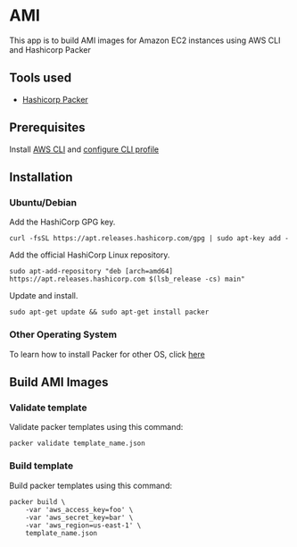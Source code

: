 # AMI
This app is to build AMI images for Amazon EC2 instances using AWS CLI and Hashicorp Packer

## Tools used
* [Hashicorp Packer](https://www.packer.io/)

## Prerequisites
Install [AWS CLI](https://docs.aws.amazon.com/cli/latest/userguide/install-cliv2.html) and [configure CLI profile](https://docs.aws.amazon.com/cli/latest/userguide/cli-chap-configure.html)

## Installation
### Ubuntu/Debian
Add the HashiCorp GPG key.

    curl -fsSL https://apt.releases.hashicorp.com/gpg | sudo apt-key add -

Add the official HashiCorp Linux repository.

    sudo apt-add-repository "deb [arch=amd64] https://apt.releases.hashicorp.com $(lsb_release -cs) main"

Update and install.

    sudo apt-get update && sudo apt-get install packer

### Other Operating System
To learn how to install Packer for other OS, click [here](https://learn.hashicorp.com/tutorials/packer/getting-started-install)

## Build AMI Images
### Validate template
Validate packer templates using this command:

    packer validate template_name.json

### Build template
Build packer templates using this command:

    packer build \
        -var 'aws_access_key=foo' \
        -var 'aws_secret_key=bar' \
        -var 'aws_region=us-east-1' \
        template_name.json